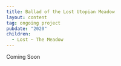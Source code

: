 ```yaml
---
title: Ballad of the Lost Utopian Meadow
layout: content
tag: ongoing project
pubdate: "2020"
children:
  - Lost ~ The Meadow
---
```

Coming Soon
